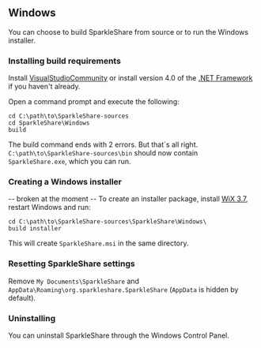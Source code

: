 ## Windows
You can choose to build SparkleShare from source or to run the Windows installer.


### Installing build requirements

Install [VisualStudioCommunity](https://visualstudio.microsoft.com/de/vs/community/)
or install version 4.0 of the [.NET Framework](http://www.microsoft.com/download/en/details.aspx?id=17851) if you haven't already.

Open a command prompt and execute the following:

```
cd C:\path\to\SparkleShare-sources
cd SparkleShare\Windows
build
```
The build command ends with 2 errors. But that´s all right.
`C:\path\to\SparkleShare-sources\bin` should now contain `SparkleShare.exe`, which you can run.


### Creating a Windows installer
-- broken at the moment --
To create an installer package, install [WiX 3.7](http://wix.codeplex.com/releases/view/99514), restart Windows and run:

```
cd C:\path\to\SparkleShare-sources\SparkleShare\Windows\
build installer
```

This will create `SparkleShare.msi` in the same directory.


### Resetting SparkleShare settings

Remove `My Documents\SparkleShare` and `AppData\Roaming\org.sparkleshare.SparkleShare` (`AppData` is hidden by default).


### Uninstalling

You can uninstall SparkleShare through the Windows Control Panel.
